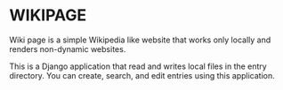 # WIKIPAGE
Wiki page is a simple Wikipedia like website that works only locally and renders non-dynamic websites.

This is a Django application that read and writes local files in the entry directory. You can create, search, and edit entries using this application.
